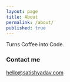 ```yaml
---
layout: page
title: About
permalink: /about/
published: true
---
```


Turns Coffee into Code.

### Contact me

[hello@satishyadav.com](mailto:hello@satishyadav.com)
